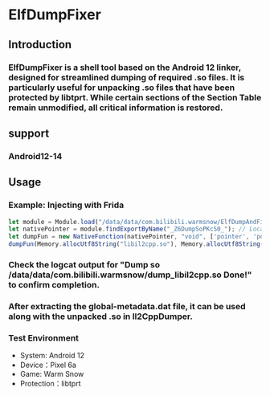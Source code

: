 ﻿# ElfDumpFixer
## Introduction
### ElfDumpFixer is a shell tool based on the Android 12 linker, designed for streamlined dumping of required .so files. It is particularly useful for unpacking .so files that have been protected by libtprt. While certain sections of the Section Table remain unmodified, all critical information is restored.
## support
### Android12-14
## Usage
### Example: Injecting with Frida
```javascript
let module = Module.load("/data/data/com.bilibili.warmsnow/ElfDumpAndFix.so");
let nativePointer = module.findExportByName("_Z6DumpSoPKcS0_"); // Locate exported function address
let dumpFun = new NativeFunction(nativePointer, "void", ['pointer', 'pointer']);
dumpFun(Memory.allocUtf8String("libil2cpp.so"), Memory.allocUtf8String("/data/data/com.bilibili.warmsnow/dump_libil2cpp.so"));

```
### Check the logcat output for "Dump so /data/data/com.bilibili.warmsnow/dump_libil2cpp.so Done!" to confirm completion.
### After extracting the global-metadata.dat file, it can be used along with the unpacked .so in Il2CppDumper.

### Test Environment
- System: Android 12
- Device：Pixel 6a
- Game: Warm Snow
- Protection：libtprt
